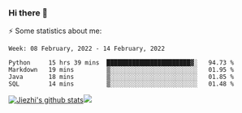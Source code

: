 ### Hi there 👋

⚡ Some statistics about me:


<!--START_SECTION:waka-->
```text
Week: 08 February, 2022 - 14 February, 2022

Python     15 hrs 39 mins  ███████████████████████▓░   94.73 % 
Markdown   19 mins         ▒░░░░░░░░░░░░░░░░░░░░░░░░   01.95 % 
Java       18 mins         ▒░░░░░░░░░░░░░░░░░░░░░░░░   01.85 % 
SQL        14 mins         ▒░░░░░░░░░░░░░░░░░░░░░░░░   01.48 % 
```
<!--END_SECTION:waka-->





[![Jiezhi's github stats](https://github-readme-stats.vercel.app/api?username=Jiezhi&show_icons=true)](https://github.com/Jiezhi/github-readme-stats)[![](https://stats.justsong.cn/api/leetcode/?username=Jiezhi)](https://leetcode.com/Jiezhi/) 
<!--
[![Top Langs](https://github-readme-stats.vercel.app/api/top-langs/?username=Jiezhi&hide=javascript,html)](https://github.com/Jiezhi/github-readme-stats)

**Jiezhi/Jiezhi** is a ✨ _special_ ✨ repository because its `README.md` (this file) appears on your GitHub profile.

Here are some ideas to get you started:

- 🔭 I’m currently working on ...
- 🌱 I’m currently learning ...
- 👯 I’m looking to collaborate on ...
- 🤔 I’m looking for help with ...
- 💬 Ask me about ...
- 📫 How to reach me: ...
- 😄 Pronouns: ...
- ⚡ Fun fact: ...
-->


